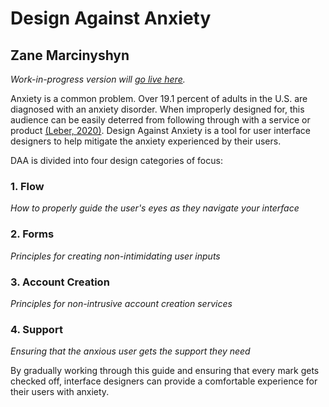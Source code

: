# Design Against Anxiety
## Zane Marcinyshyn
*Work-in-progress version will [go live here](https://tylo-zane.github.io/daa/).*

Anxiety is a common problem. Over 19.1 percent of adults in the U.S. are diagnosed with an anxiety disorder. When improperly designed for, this audience can be easily deterred from following through with a service or product [(Leber, 2020)](https://level-level.com/blog/inclusive-design-designing-for-people-with-anxiety/). Design Against Anxiety is a tool for user interface designers to help mitigate the anxiety experienced by their users.

DAA is divided into four design categories of focus: 
### 1. Flow  
*How to properly guide the user's eyes as they navigate your interface*
### 2. Forms 
*Principles for creating non-intimidating user inputs*
### 3. Account Creation
*Principles for non-intrusive account creation services*
### 4. Support 
*Ensuring that the anxious user gets the support they need*

By gradually working through this guide and ensuring that every mark gets checked off, interface designers can provide a comfortable experience for their users with anxiety.
